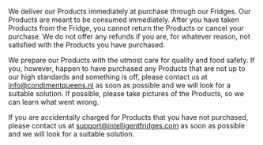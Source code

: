 We deliver our Products immediately at purchase through our Fridges. Our Products are meant to be consumed immediately. After you have taken Products from the Fridge, you cannot return the Products or cancel your purchase. We do not offer any refunds if you are, for whatever reason, not satisfied with the Products you have purchased.

We prepare our Products with the utmost care for quality and food safety. If you, however, happen to have purchased any Products that are not up to our high standards and something is off, please contact us at info@condimentqueens.nl as soon as possible and we will look for a suitable solution. If possible, please take pictures of the Products, so we can learn what went wrong.

If you are accidentally charged for Products that you have not purchased, please contact us at support@intelligentfridges.com as soon as possible and we will look for a suitable solution.